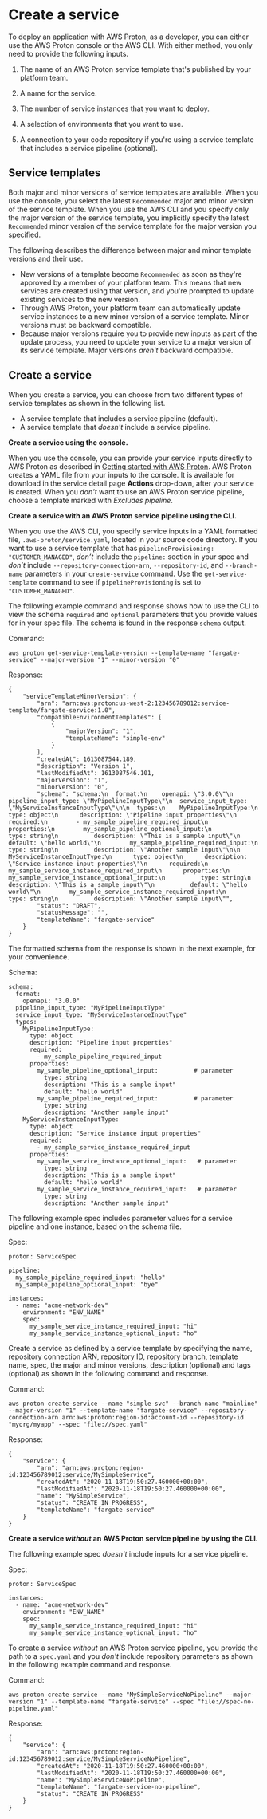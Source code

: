 # Create a service<a name="ug-svc-create"></a>

To deploy an application with AWS Proton, as a developer, you can either use the AWS Proton console or the AWS CLI\. With either method, you only need to provide the following inputs\.

1. The name of an AWS Proton service template that's published by your platform team\.

1. A name for the service\.

1. The number of service instances that you want to deploy\.

1. A selection of environments that you want to use\.

1. A connection to your code repository if you're using a service template that includes a service pipeline \(optional\)\.

## Service templates<a name="ug-svc-templates"></a>

Both major and minor versions of service templates are available\. When you use the console, you select the latest `Recommended` major and minor version of the service template\. When you use the AWS CLI and you specify only the major version of the service template, you implicitly specify the latest `Recommended` minor version of the service template for the major version you specified\.

The following describes the difference between major and minor template versions and their use\.
+ New versions of a template become `Recommended` as soon as they're approved by a member of your platform team\. This means that new services are created using that version, and you're prompted to update existing services to the new version\.
+ Through AWS Proton, your platform team can automatically update service instances to a new minor version of a service template\. Minor versions must be backward compatible\. 
+ Because major versions require you to provide new inputs as part of the update process, you need to update your service to a major version of its service template\. Major versions *aren't* backward compatible\.

## Create a service<a name="svc-create-process"></a>

When you create a service, you can choose from two different types of service templates as shown in the following list\.
+ A service template that includes a service pipeline \(default\)\.
+ A service template that *doesn't* include a service pipeline\.

**Create a service using the console\.**

When you use the console, you can provide your service inputs directly to AWS Proton as described in [Getting started with AWS Proton](ug-getting-started.md)\. AWS Proton creates a YAML file from your inputs to the console\. It is available for download in the service detail page **Actions** drop\-down, after your service is created\. When you *don't* want to use an AWS Proton service pipeline, choose a template marked with *Excludes pipeline*\.

**Create a service with an AWS Proton service pipeline using the CLI\.**

When you use the AWS CLI, you specify service inputs in a YAML formatted file, `.aws-proton/service.yaml`, located in your source code directory\. If you want to use a service template that has `pipelineProvisioning: "CUSTOMER_MANAGED"`, *don’t* include the `pipeline:` section in your spec and *don’t* include `--repository-connection-arn`, `--repository-id`, and `--branch-name` parameters in your `create-service` command\. Use the `get-service-template` command to see if `pipelineProvisioning` is set to `"CUSTOMER_MANAGED"`\.

The following example command and response shows how to use the CLI to view the schema `required` and `optional` parameters that you provide values for in your spec file\. The schema is found in the response `schema` output\.

Command:

```
aws proton get-service-template-version --template-name "fargate-service" --major-version "1" --minor-version "0"
```

Response:

```
{
    "serviceTemplateMinorVersion": {
        "arn": "arn:aws:proton:us-west-2:123456789012:service-template/fargate-service:1.0",
        "compatibleEnvironmentTemplates": [
            {
                "majorVersion": "1",
                "templateName": "simple-env"
            }
        ],
        "createdAt": 1613087544.189,
        "description": "Version 1",
        "lastModifiedAt": 1613087546.101,
        "majorVersion": "1",
        "minorVersion": "0",
        "schema": "schema:\n  format:\n    openapi: \"3.0.0\"\n  pipeline_input_type: \"MyPipelineInputType\"\n  service_input_type: \"MyServiceInstanceInputType\"\n\n  types:\n    MyPipelineInputType:\n      type: object\n      description: \"Pipeline input properties\"\n      required:\n        - my_sample_pipeline_required_input\n      properties:\n        my_sample_pipeline_optional_input:\n          type: string\n          description: \"This is a sample input\"\n          default: \"hello world\"\n        my_sample_pipeline_required_input:\n          type: string\n          description: \"Another sample input\"\n\n    MyServiceInstanceInputType:\n      type: object\n      description: \"Service instance input properties\"\n      required:\n        - my_sample_service_instance_required_input\n      properties:\n        my_sample_service_instance_optional_input:\n          type: string\n          description: \"This is a sample input\"\n          default: \"hello world\"\n        my_sample_service_instance_required_input:\n          type: string\n          description: \"Another sample input\"",
        "status": "DRAFT",
        "statusMessage": "",
        "templateName": "fargate-service"
    }
}
```

The formatted schema from the response is shown in the next example, for your convenience\.

Schema:

```
schema:
  format:
    openapi: "3.0.0"
  pipeline_input_type: "MyPipelineInputType"
  service_input_type: "MyServiceInstanceInputType"
  types:
    MyPipelineInputType:
      type: object
      description: "Pipeline input properties"
      required:
        - my_sample_pipeline_required_input
      properties:
        my_sample_pipeline_optional_input:          # parameter
          type: string
          description: "This is a sample input"
          default: "hello world"
        my_sample_pipeline_required_input:          # parameter
          type: string
          description: "Another sample input"
    MyServiceInstanceInputType:
      type: object
      description: "Service instance input properties"
      required:
        - my_sample_service_instance_required_input
      properties:
        my_sample_service_instance_optional_input:   # parameter
          type: string
          description: "This is a sample input"
          default: "hello world"
        my_sample_service_instance_required_input:   # parameter
          type: string
          description: "Another sample input"
```

The following example spec includes parameter values for a service pipeline and one instance, based on the schema file\.

Spec:

```
proton: ServiceSpec

pipeline:
  my_sample_pipeline_required_input: "hello"
  my_sample_pipeline_optional_input: "bye"

instances:
  - name: "acme-network-dev"
    environment: "ENV_NAME"
    spec:
      my_sample_service_instance_required_input: "hi"
      my_sample_service_instance_optional_input: "ho"
```

Create a service as defined by a service template by specifying the name, repository connection ARN, repository ID, repository branch, template name, spec, the major and minor versions, description \(optional\) and tags \(optional\) as shown in the following command and response\.

Command:

```
aws proton create-service --name "simple-svc" --branch-name "mainline" --major-version "1" --template-name "fargate-service" --repository-connection-arn arn:aws:proton:region-id:account-id --repository-id "myorg/myapp" --spec "file://spec.yaml"
```

Response:

```
{
    "service": {
        "arn": "arn:aws:proton:region-id:123456789012:service/MySimpleService",
        "createdAt": "2020-11-18T19:50:27.460000+00:00",
        "lastModifiedAt": "2020-11-18T19:50:27.460000+00:00",
        "name": "MySimpleService",
        "status": "CREATE_IN_PROGRESS",
        "templateName": "fargate-service"
    }
}
```

**Create a service *without* an AWS Proton service pipeline by using the CLI\.**

The following example spec *doesn't* include inputs for a service pipeline\.

Spec:

```
proton: ServiceSpec

instances:
  - name: "acme-network-dev"
    environment: "ENV_NAME"
    spec:
      my_sample_service_instance_required_input: "hi"
      my_sample_service_instance_optional_input: "ho"
```

To create a service *without* an AWS Proton service pipeline, you provide the path to a `spec.yaml` and you *don't* include repository parameters as shown in the following example command and response\.

Command:

```
aws proton create-service --name "MySimpleServiceNoPipeline" --major-version "1" --template-name "fargate-service" --spec "file://spec-no-pipeline.yaml"
```

Response:

```
{
    "service": {
        "arn": "arn:aws:proton:region-id:123456789012:service/MySimpleServiceNoPipeline",
        "createdAt": "2020-11-18T19:50:27.460000+00:00",
        "lastModifiedAt": "2020-11-18T19:50:27.460000+00:00",
        "name": "MySimpleServiceNoPipeline",
        "templateName": "fargate-service-no-pipeline",
        "status": "CREATE_IN_PROGRESS"
    }
}
```